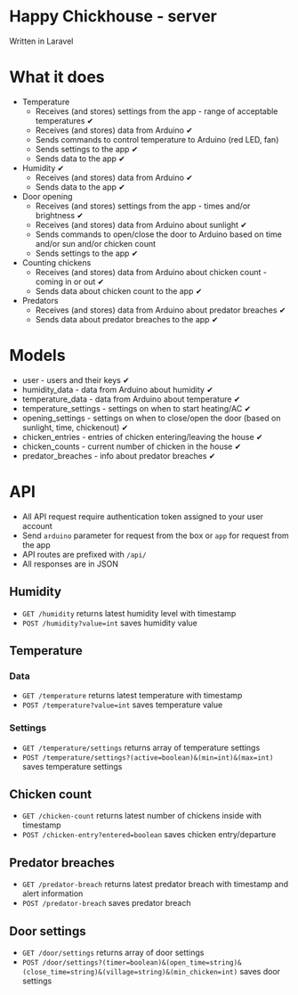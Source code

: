 # Happy Chickhouse - server
Written in Laravel

# What it does
- Temperature
    - Receives (and stores) settings from the app - range of acceptable temperatures ✔
    - Receives (and stores) data from Arduino ✔
    - Sends commands to control temperature to Arduino (red LED, fan)
    - Sends settings to the app ✔
    - Sends data to the app ✔
- Humidity ‎✔
    - Receives (and stores) data from Arduino ‎✔
    - Sends data to the app ‎✔
- Door opening
    - Receives (and stores) settings from the app - times and/or brightness ✔
    - Receives (and stores) data from Arduino about sunlight ✔
    - Sends commands to open/close the door to Arduino based on time and/or sun and/or chicken count
    - Sends settings to the app ✔
- Counting chickens
    - Receives (and stores) data from Arduino about chicken count - coming in or out ✔ 
    - Sends data about chicken count to the app ✔
- Predators
    - Receives (and stores) data from Arduino about predator breaches ✔ 
    - Sends data about predator breaches to the app ✔
    
# Models
- user - users and their keys ‎✔
- humidity_data - data from Arduino about humidity‎ ✔
- temperature_data - data from Arduino about temperature ✔
- temperature_settings - settings on when to start heating/AC ✔
- opening_settings - settings on when to close/open the door (based on sunlight, time, chickenout) ✔
- chicken_entries - entries of chicken entering/leaving the house ✔
- chicken_counts - current number of chicken in the house ✔
- predator_breaches - info about predator breaches ✔

# API
- All API request require authentication token assigned to your user account
- Send `arduino` parameter for request from the box or `app` for request from the app
- API routes are prefixed with `/api/`
- All responses are in JSON

## Humidity
- `GET /humidity` returns latest humidity level with timestamp
- `POST /humidity?value=int` saves humidity value 

## Temperature
### Data
- `GET /temperature` returns latest temperature with timestamp
- `POST /temperature?value=int` saves temperature value 

### Settings
- `GET /temperature/settings` returns array of temperature settings
- `POST /temperature/settings?(active=boolean)&(min=int)&(max=int)` saves temperature settings

## Chicken count
- `GET /chicken-count` returns latest number of chickens inside with timestamp
- `POST /chicken-entry?entered=boolean` saves chicken entry/departure

## Predator breaches
- `GET /predator-breach` returns latest predator breach with timestamp and alert information
- `POST /predator-breach` saves predator breach

## Door settings
- `GET /door/settings` returns array of door settings
- `POST /door/settings?(timer=boolean)&(open_time=string)&(close_time=string)&(village=string)&(min_chicken=int)` saves door settings